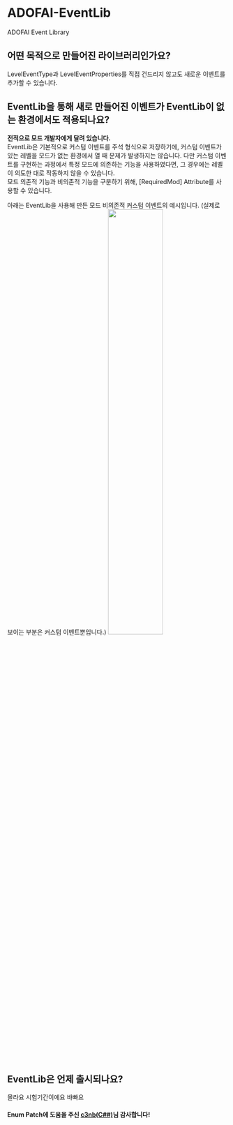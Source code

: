 # ADOFAI-EventLib
ADOFAI Event Library

## 어떤 목적으로 만들어진 라이브러리인가요?
LevelEventType과 LevelEventProperties를 직접 건드리지 않고도 새로운 이벤트를 추가할 수 있습니다.

## EventLib을 통해 새로 만들어진 이벤트가 EventLib이 없는 환경에서도 적용되나요?
__전적으로 모드 개발자에게 달려 있습니다.__<br>
EventLib은 기본적으로 커스텀 이벤트를 주석 형식으로 저장하기에, 커스텀 이벤트가 있는 레벨을 모드가 없는 환경에서 열 때 문제가 발생하지는 않습니다. 다만 커스텀 이벤트를 구현하는 과정에서 특정 모드에 의존하는 기능을 사용하였다면, 그 경우에는 레벨이 의도한 대로 작동하지 않을 수 있습니다. <br>
모드 의존적 기능과 비의존적 기능을 구분하기 위해, [RequiredMod] Attribute를 사용할 수 있습니다.

아래는 EventLib을 사용해 만든 모드 비의존적 커스텀 이벤트의 예시입니다. (실제로 보이는 부분은 커스텀 이벤트뿐입니다.)
<img width="50%" src="https://github.com/papertoy1127/ADOFAI-EventLib/assets/46876705/c8426d10-ce06-412c-b75d-11c87395c0c5"/>

## EventLib은 언제 출시되나요?
몰라요 시험기간이에요 바빠요

#### Enum Patch에 도움을 주신 [c3nb(C##)](https://github.com/c3nb)님 감사합니다!
